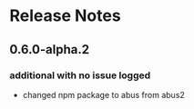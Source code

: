 # Release Notes
## 0.6.0-alpha.2

### additional with no issue logged
* changed npm package to abus from abus2
